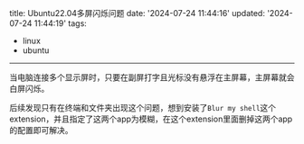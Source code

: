 title: Ubuntu22.04多屏闪烁问题
date: '2024-07-24 11:44:16'
updated: '2024-07-24 11:44:19'
tags:
  - linux
  - ubuntu
---
当电脑连接多个显示屏时，只要在副屏打字且光标没有悬浮在主屏幕，主屏幕就会白屏闪烁。

后续发现只有在终端和文件夹出现这个问题，想到安装了`Blur my shell`这个extension，并且指定了这两个app为模糊，在这个extension里面删掉这两个app的配置即可解决。
